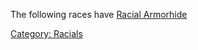The following races have [Racial Armorhide](Racial_Armorhide "wikilink")

[Category: Racials](Category:_Racials "wikilink")
